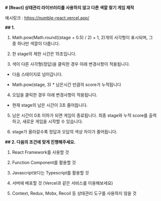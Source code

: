 **# [React] 상태관리 라이브러리를 사용하지 않고 다른 색깔 찾기 게임 제작**

예시링크 : https://numble-react.vercel.app/

**## 1.**

1. Math.pow(Math.round((stage + 0.5) / 2) + 1, 2)개의 사각형이 표시되며, 그 중 하나만 색깔이 다릅니다.

2. 한 stage의 제한 시간은 15초입니다.

3. 색이 다른 사각형(정답)을 클릭한 경우 아래 변경사항이 적용됩니다.

- 다음 스테이지로 넘어갑니다.

- Math.pow(stage, 3) \* 남은시간 만큼의 score가 누적됩니다

4. 오답을 클릭한 경우 아래 변경사항이 적용됩니다.

- 현재 stage의 남은 시간이 3초 줄어듭니다.

5. 남은 시간이 0초 이하가 되면 게임이 종료됩니다. 최종 stage와 누적 score를 출력하고, 새로운 게임을 시작할 수 있습니다.

6. stage가 올라갈수록 정답과 오답의 색상 차이가 줄어듭니다.

**## 2. 다음의 조건에 맞게 진행해주세요.**

1.  React Framework를 사용할 것

2.  Function Component를 활용할 것

3.  Javascript보다는 Typescript를 활용할 것

4.  서버에 배포할 것 (Vercel과 같은 서비스를 이용해보세요)

5.  Context, Redux, Mobx, Recoil 등 상태관리 도구를 사용하지 않을 것
